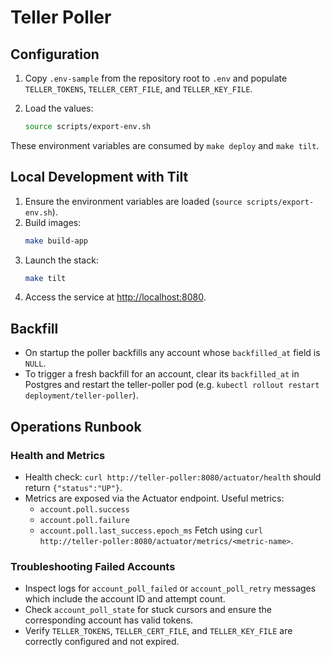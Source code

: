 # Teller Poller

## Configuration

1. Copy `.env-sample` from the repository root to `.env` and populate `TELLER_TOKENS`, `TELLER_CERT_FILE`, and `TELLER_KEY_FILE`.
2. Load the values:

   ```bash
   source scripts/export-env.sh
   ```

These environment variables are consumed by `make deploy` and `make tilt`.

## Local Development with Tilt
1. Ensure the environment variables are loaded (`source scripts/export-env.sh`).
2. Build images:
   ```bash
   make build-app
   ```
3. Launch the stack:
   ```bash
   make tilt
   ```
4. Access the service at [http://localhost:8080](http://localhost:8080).

## Backfill
- On startup the poller backfills any account whose `backfilled_at` field is `NULL`.
- To trigger a fresh backfill for an account, clear its `backfilled_at` in Postgres and restart the teller-poller pod (e.g. `kubectl rollout restart deployment/teller-poller`).

## Operations Runbook

### Health and Metrics
- Health check: `curl http://teller-poller:8080/actuator/health` should return `{"status":"UP"}`.
- Metrics are exposed via the Actuator endpoint. Useful metrics:
  - `account.poll.success`
  - `account.poll.failure`
  - `account.poll.last_success.epoch_ms`
  Fetch using `curl http://teller-poller:8080/actuator/metrics/<metric-name>`.

### Troubleshooting Failed Accounts
- Inspect logs for `account_poll_failed` or `account_poll_retry` messages which include the account ID and attempt count.
- Check `account_poll_state` for stuck cursors and ensure the corresponding account has valid tokens.
- Verify `TELLER_TOKENS`, `TELLER_CERT_FILE`, and `TELLER_KEY_FILE` are correctly configured and not expired.
